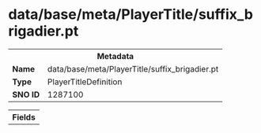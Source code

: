 <h1>data/base/meta/PlayerTitle/suffix_brigadier.pt</h1><table><tr><th colspan="100%">Metadata</th></tr><tr><td><b>Name</b></td><td>data/base/meta/PlayerTitle/suffix_brigadier.pt</td></tr><tr><td><b>Type</b></td><td>PlayerTitleDefinition</td></tr><tr><td><b>SNO ID</b></td><td>1287100</td></tr></table>

<table><tr><th colspan="100%">Fields</th></tr></table>

